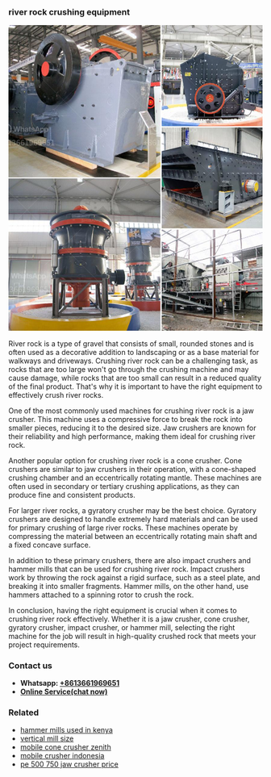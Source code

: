 <h3>river rock crushing equipment</h3><img src='1706767106.jpg' alt=''><p>River rock is a type of gravel that consists of small, rounded stones and is often used as a decorative addition to landscaping or as a base material for walkways and driveways. Crushing river rock can be a challenging task, as rocks that are too large won't go through the crushing machine and may cause damage, while rocks that are too small can result in a reduced quality of the final product. That's why it is important to have the right equipment to effectively crush river rocks.</p><p>One of the most commonly used machines for crushing river rock is a jaw crusher. This machine uses a compressive force to break the rock into smaller pieces, reducing it to the desired size. Jaw crushers are known for their reliability and high performance, making them ideal for crushing river rock.</p><p>Another popular option for crushing river rock is a cone crusher. Cone crushers are similar to jaw crushers in their operation, with a cone-shaped crushing chamber and an eccentrically rotating mantle. These machines are often used in secondary or tertiary crushing applications, as they can produce fine and consistent products.</p><p>For larger river rocks, a gyratory crusher may be the best choice. Gyratory crushers are designed to handle extremely hard materials and can be used for primary crushing of large river rocks. These machines operate by compressing the material between an eccentrically rotating main shaft and a fixed concave surface.</p><p>In addition to these primary crushers, there are also impact crushers and hammer mills that can be used for crushing river rock. Impact crushers work by throwing the rock against a rigid surface, such as a steel plate, and breaking it into smaller fragments. Hammer mills, on the other hand, use hammers attached to a spinning rotor to crush the rock.</p><p>In conclusion, having the right equipment is crucial when it comes to crushing river rock effectively. Whether it is a jaw crusher, cone crusher, gyratory crusher, impact crusher, or hammer mill, selecting the right machine for the job will result in high-quality crushed rock that meets your project requirements.</p><h3>Contact us</h3><ul><li><strong>Whatsapp:&nbsp;<a href="https://wa.me/8613661969651">+8613661969651</a></strong></li><li><a href="https://swt.shibang-china.com/?git&amp;zhl&amp;river rock crushing equipment"><strong>Online Service(chat now)</strong></a></li></ul><h3>Related</h3><ul><li><a href='hammer mills used in kenya.md'>hammer mills used in kenya</a></li><li><a href='vertical mill size.md'>vertical mill size</a></li><li><a href='mobile cone crusher zenith.md'>mobile cone crusher zenith</a></li><li><a href='mobile crusher indonesia.md'>mobile crusher indonesia</a></li><li><a href='pe 500 750 jaw crusher price.md'>pe 500 750 jaw crusher price</a></li></ul>